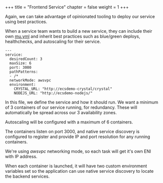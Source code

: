 +++
title = "Frontend Service"
chapter = false
weight = 1
+++

Again, we can take advantage of opinionated tooling to deploy our service using best practices.

When a service team wants to build a new service, they can include their own
[mu.yml](https://github.com/brentley/ecsdemo-frontend/blob/master/mu.yml) and inherit
best practices such as blue/green deploys, healthchecks, and autoscaling for their service.

```
---
service:
  desiredCount: 3
  maxSize: 6
  port: 3000
  pathPatterns:
  - /*
  networkMode: awsvpc
  environment:
    CRYSTAL_URL: "http://ecsdemo-crystal/crystal"
    NODEJS_URL: "http://ecsdemo-nodejs/"
```

In this file, we define the service and how it should run. We want a minimum of 3 containers
of our service running, for redundancy.  These will automatically be spread across our 3
availability zones.

Autoscaling will be configured with a maximum of 6 containers.

The containers listen on port 3000, and native service discovery is configured to
register and provide IP and port resolution for any running containers.

We're using _awsvpc_ networking mode, so each task will get it's own ENI with IP address.

When each container is launched, it will have two custom environment variables set
so the application can use native service discovery to locate the backend services.
